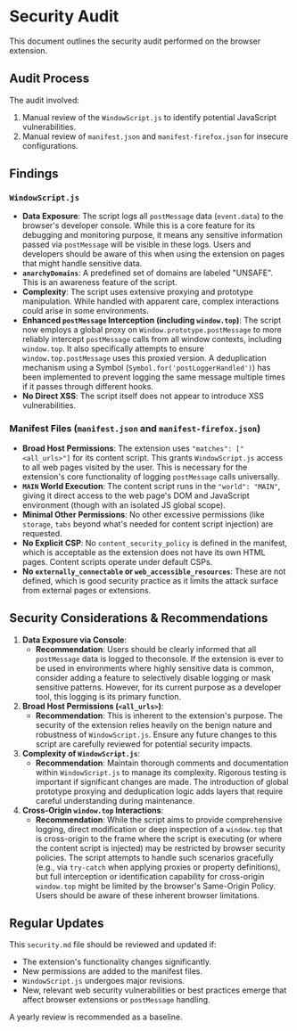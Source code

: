 # Security Audit

This document outlines the security audit performed on the browser extension.

## Audit Process

The audit involved:
1. Manual review of the `WindowScript.js` to identify potential JavaScript vulnerabilities.
2. Manual review of `manifest.json` and `manifest-firefox.json` for insecure configurations.

## Findings

### `WindowScript.js`
- **Data Exposure**: The script logs all `postMessage` data (`event.data`) to the browser's developer console. While this is a core feature for its debugging and monitoring purpose, it means any sensitive information passed via `postMessage` will be visible in these logs. Users and developers should be aware of this when using the extension on pages that might handle sensitive data.
- **`anarchyDomains`**: A predefined set of domains are labeled "UNSAFE". This is an awareness feature of the script.
- **Complexity**: The script uses extensive proxying and prototype manipulation. While handled with apparent care, complex interactions could arise in some environments.
- **Enhanced `postMessage` Interception (including `window.top`)**: The script now employs a global proxy on `Window.prototype.postMessage` to more reliably intercept `postMessage` calls from all window contexts, including `window.top`. It also specifically attempts to ensure `window.top.postMessage` uses this proxied version. A deduplication mechanism using a Symbol (`Symbol.for('postLoggerHandled')`) has been implemented to prevent logging the same message multiple times if it passes through different hooks.
- **No Direct XSS**: The script itself does not appear to introduce XSS vulnerabilities.

### Manifest Files (`manifest.json` and `manifest-firefox.json`)
- **Broad Host Permissions**: The extension uses `"matches": ["<all_urls>"]` for its content script. This grants `WindowScript.js` access to all web pages visited by the user. This is necessary for the extension's core functionality of logging `postMessage` calls universally.
- **`MAIN` World Execution**: The content script runs in the `"world": "MAIN"`, giving it direct access to the web page's DOM and JavaScript environment (though with an isolated JS global scope).
- **Minimal Other Permissions**: No other excessive permissions (like `storage`, `tabs` beyond what's needed for content script injection) are requested.
- **No Explicit CSP**: No `content_security_policy` is defined in the manifest, which is acceptable as the extension does not have its own HTML pages. Content scripts operate under default CSPs.
- **No `externally_connectable` or `web_accessible_resources`**: These are not defined, which is good security practice as it limits the attack surface from external pages or extensions.

## Security Considerations & Recommendations

1.  **Data Exposure via Console**:
    *   **Recommendation**: Users should be clearly informed that all `postMessage` data is logged to theconsole. If the extension is ever to be used in environments where highly sensitive data is common, consider adding a feature to selectively disable logging or mask sensitive patterns. However, for its current purpose as a developer tool, this logging is its primary function.
2.  **Broad Host Permissions (`<all_urls>`)**:
    *   **Recommendation**: This is inherent to the extension's purpose. The security of the extension relies heavily on the benign nature and robustness of `WindowScript.js`. Ensure any future changes to this script are carefully reviewed for potential security impacts.
3.  **Complexity of `WindowScript.js`**:
    *   **Recommendation**: Maintain thorough comments and documentation within `WindowScript.js` to manage its complexity. Rigorous testing is important if significant changes are made. The introduction of global prototype proxying and deduplication logic adds layers that require careful understanding during maintenance.
4.  **Cross-Origin `window.top` Interactions**:
    *   **Recommendation**: While the script aims to provide comprehensive logging, direct modification or deep inspection of a `window.top` that is cross-origin to the frame where the script is executing (or where the content script is injected) may be restricted by browser security policies. The script attempts to handle such scenarios gracefully (e.g., via `try-catch` when applying proxies or property definitions), but full interception or identification capability for cross-origin `window.top` might be limited by the browser's Same-Origin Policy. Users should be aware of these inherent browser limitations.

## Regular Updates

This `security.md` file should be reviewed and updated if:
- The extension's functionality changes significantly.
- New permissions are added to the manifest files.
- `WindowScript.js` undergoes major revisions.
- New, relevant web security vulnerabilities or best practices emerge that affect browser extensions or `postMessage` handling.

A yearly review is recommended as a baseline.
